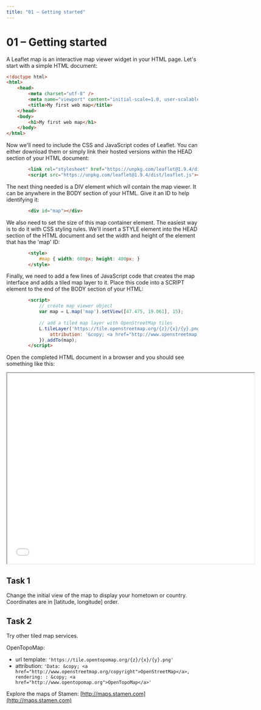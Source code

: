 ```yaml
---
title: "01 – Getting started"
---
```


# 01 – Getting started

A Leaflet map is an interactive map viewer widget in your HTML page. Let's start with a simple HTML document:

``` html
<!doctype html>
<html>
    <head>
        <meta charset="utf-8" />
        <meta name="viewport" content="initial-scale=1.0, user-scalable=no" />        
        <title>My first web map</title>
    </head>
    <body>
        <h1>My first web map</h1>
    </body>
</html>
```

Now we'll need to include the CSS and JavaScript codes of Leaflet. You can either download them or simply link their hosted versions within the HEAD section of your HTML document:
``` html
        <link rel="stylesheet" href="https://unpkg.com/leaflet@1.9.4/dist/leaflet.css" />
        <script src="https://unpkg.com/leaflet@1.9.4/dist/leaflet.js"></script>
```

The next thing needed is a DIV element which wll contain the map viewer. It can be anywhere in the BODY section of your HTML. Give it an ID to help identifying it:
``` html
        <div id="map"></div>
```

We also need to set the size of this map container element. The easiest way is to do it with CSS styling rules. We'll insert a STYLE element into the HEAD section of the HTML document and set the width and height of the element that has the 'map' ID:
``` html
        <style>
            #map { width: 600px; height: 400px; }
        </style>
```

Finally, we need to add a few lines of JavaScript code that creates the map interface and adds a tiled map layer to it. Place this code into a SCRIPT element to the end of the BODY section of your HTML:
``` html
        <script>
            // create map viewer object
            var map = L.map('map').setView([47.475, 19.061], 15);
            
            // add a tiled map layer with OpenStreetMap tiles
            L.tileLayer('https://tile.openstreetmap.org/{z}/{x}/{y}.png', {
                attribution: '&copy; <a href="http://www.openstreetmap.org/copyright">OpenStreetMap</a>'
            }).addTo(map);
        </script>
```

Open the completed HTML document in a browser and you should see something like this:
<iframe src="{{ site.baseurl }}/examples/l0.html" style="width: 650px; height: 500px"></iframe>

## Task 1

Change the initial view of the map to display your hometown or country. Coordinates are in [latitude, longitude] order.

## Task 2

Try other tiled map services.

OpenTopoMap:
- url template: ```'https://tile.opentopomap.org/{z}/{x}/{y}.png'```
- attribution: ```'Data: &copy; <a href="http://www.openstreetmap.org/copyright">OpenStreetMap</a>, rendering: : &copy; <a href="http://www.opentopomap.org">OpenTopoMap</a>'```

Explore the maps of Stamen: [http://maps.stamen.com](http://maps.stamen.com)

